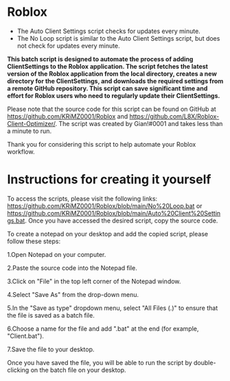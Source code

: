 # Roblox

* The Auto Client Settings script checks for updates every minute.
* The No Loop script is similar to the Auto Client Settings script, but does not check for updates every minute.


**This batch script is designed to automate the process of adding ClientSettings to the Roblox application. The script fetches the latest version of the Roblox application from the local directory, creates a new directory for the ClientSettings, and downloads the required settings from a remote GitHub repository. This script can save significant time and effort for Roblox users who need to regularly update their ClientSettings.**

Please note that the source code for this script can be found on GitHub at https://github.com/KRiMZ0001/Roblox and https://github.com/L8X/Roblox-Client-Optimizer/. The script was created by Gian!#0001 and takes less than a minute to run.

Thank you for considering this script to help automate your Roblox workflow.


# Instructions for creating it yourself

To access the scripts, please visit the following links: https://github.com/KRiMZ0001/Roblox/blob/main/No%20Loop.bat or https://github.com/KRiMZ0001/Roblox/blob/main/Auto%20Client%20Settings.bat. Once you have accessed the desired script, copy the source code.

To create a notepad on your desktop and add the copied script, please follow these steps:

1.Open Notepad on your computer.

2.Paste the source code into the Notepad file.

3.Click on "File" in the top left corner of the Notepad window.

4.Select "Save As" from the drop-down menu.

5.In the "Save as type" dropdown menu, select "All Files (.)" to ensure that the file is saved as a batch file.

6.Choose a name for the file and add ".bat" at the end (for example, "Client.bat").

7.Save the file to your desktop.

Once you have saved the file, you will be able to run the script by double-clicking on the batch file on your desktop.
